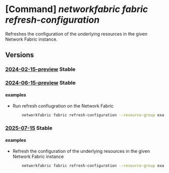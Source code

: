 # [Command] _networkfabric fabric refresh-configuration_

Refreshes the configuration of the underlying resources in the given Network Fabric instance.

## Versions

### [2024-02-15-preview](/Resources/mgmt-plane/L3N1YnNjcmlwdGlvbnMve30vcmVzb3VyY2Vncm91cHMve30vcHJvdmlkZXJzL21pY3Jvc29mdC5tYW5hZ2VkbmV0d29ya2ZhYnJpYy9uZXR3b3JrZmFicmljcy97fS9yZWZyZXNoY29uZmlndXJhdGlvbg==/2024-02-15-preview.xml) **Stable**

<!-- mgmt-plane /subscriptions/{}/resourcegroups/{}/providers/microsoft.managednetworkfabric/networkfabrics/{}/refreshconfiguration 2024-02-15-preview -->

### [2024-06-15-preview](/Resources/mgmt-plane/L3N1YnNjcmlwdGlvbnMve30vcmVzb3VyY2Vncm91cHMve30vcHJvdmlkZXJzL21pY3Jvc29mdC5tYW5hZ2VkbmV0d29ya2ZhYnJpYy9uZXR3b3JrZmFicmljcy97fS9yZWZyZXNoY29uZmlndXJhdGlvbg==/2024-06-15-preview.xml) **Stable**

<!-- mgmt-plane /subscriptions/{}/resourcegroups/{}/providers/microsoft.managednetworkfabric/networkfabrics/{}/refreshconfiguration 2024-06-15-preview -->

#### examples

- Run refresh confiugration on the Network Fabric
    ```bash
        networkfabric fabric refresh-configuration --resource-group example-rg --resource-name example-fabric
    ```

### [2025-07-15](/Resources/mgmt-plane/L3N1YnNjcmlwdGlvbnMve30vcmVzb3VyY2Vncm91cHMve30vcHJvdmlkZXJzL21pY3Jvc29mdC5tYW5hZ2VkbmV0d29ya2ZhYnJpYy9uZXR3b3JrZmFicmljcy97fS9yZWZyZXNoY29uZmlndXJhdGlvbg==/2025-07-15.xml) **Stable**

<!-- mgmt-plane /subscriptions/{}/resourcegroups/{}/providers/microsoft.managednetworkfabric/networkfabrics/{}/refreshconfiguration 2025-07-15 -->

#### examples

- Refresh the configuration of the underlying resources in the given Network Fabric instance
    ```bash
        networkfabric fabric refresh-configuration --resource-group example-rg --resource-name example-fabric
    ```
